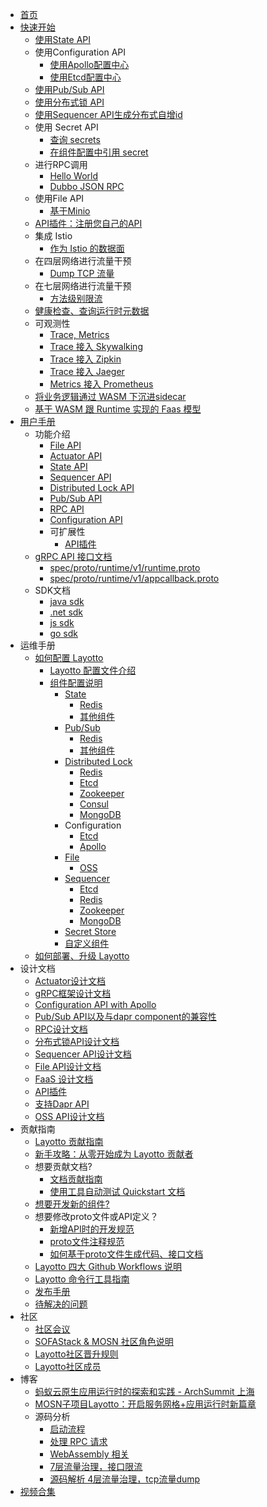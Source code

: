 - [首页](/zh/README.md)
- [快速开始](/zh/start/)
    - [使用State API](zh/start/state/start.md)
    - 使用Configuration API
        - [使用Apollo配置中心](zh/start/configuration/start-apollo.md)
        - [使用Etcd配置中心](zh/start/configuration/start.md)
    - [使用Pub/Sub API](zh/start/pubsub/start.md)
    - [使用分布式锁 API](zh/start/lock/start.md)
    - [使用Sequencer API生成分布式自增id](zh/start/sequencer/start.md)
    - 使用 Secret API
        - [查询 secrets](zh/start/secret/start.md)
        - [在组件配置中引用 secret](zh/start/secret/secret_ref.md)
    - 进行RPC调用
        - [Hello World](zh/start/rpc/helloworld.md)
        - [Dubbo JSON RPC](zh/start/rpc/dubbo_json_rpc.md)
    - 使用File API
        - [基于Minio](zh/start/file/minio.md)
    - [API插件：注册您自己的API](zh/start/api_plugin/helloworld.md)
    - 集成 Istio
        - [作为 Istio 的数据面](zh/start/istio/start.md)
    - 在四层网络进行流量干预
        - [Dump TCP 流量](zh/start/network_filter/tcpcopy.md)
    - 在七层网络进行流量干预
        - [方法级别限流](zh/start/stream_filter/flow_control.md)
    - [健康检查、查询运行时元数据](zh/start/actuator/start.md)
    - 可观测性
        - [Trace, Metrics](zh/start/trace/trace.md)
        - [Trace 接入 Skywalking](zh/start/trace/skywalking.md)
        - [Trace 接入 Zipkin](zh/start/trace/zipkin.md)
        - [Trace 接入 Jaeger](zh/start/trace/jaeger.md)
        - [Metrics 接入 Prometheus](zh/start/trace/prometheus.md)
    - [将业务逻辑通过 WASM 下沉进sidecar](zh/start/wasm/start.md)
    - [基于 WASM 跟 Runtime 实现的 Faas 模型](zh/start/faas/start.md)
- [用户手册](zh/building_blocks/)
    - 功能介绍
        - [File API](zh/building_blocks/file/file.md)
        - [Actuator API](zh/building_blocks/actuator/actuator.md)
        - [State API](zh/building_blocks/state/reference.md)
        - [Sequencer API](zh/building_blocks/sequencer/reference.md)
        - [Distributed Lock API](zh/building_blocks/lock/reference.md)
        - [Pub/Sub API](zh/building_blocks/pubsub/reference.md)
        - [RPC API](zh/building_blocks/rpc/reference.md)
        - [Configuration API](zh/building_blocks/configuration/reference.md)
        - 可扩展性
            - [API插件](zh/design/api_plugin/design.md)
    - [gRPC API 接口文档](zh/api_reference/README.md)
        - [spec/proto/runtime/v1/runtime.proto](https://github.com/mosn/layotto/blob/main/docs/en/api_reference/runtime_v1.md)
        - [spec/proto/runtime/v1/appcallback.proto](https://github.com/mosn/layotto/blob/main/docs/en/api_reference/appcallback_v1.md)
    - SDK文档
        - [java sdk](https://github.com/layotto/java-sdk)
        - [.net sdk](https://github.com/layotto/dotnet-sdk)
        - [js sdk](https://github.com/layotto/js-sdk)
        - [go sdk](zh/sdk_reference/go/start.md)
- 运维手册
    - [如何配置 Layotto](zh/configuration/)
        - [Layotto 配置文件介绍](zh/configuration/overview.md)
        - [组件配置说明](zh/component_specs/overview.md)
            - [State](zh/component_specs/state/common.md)
                - [Redis](zh/component_specs/state/redis.md)
                - [其他组件](zh/component_specs/state/others.md)
            - [Pub/Sub](zh/component_specs/pubsub/common.md)
                - [Redis](zh/component_specs/pubsub/redis.md)
                - [其他组件](zh/component_specs/pubsub/others.md)
            - [Distributed Lock](zh/component_specs/lock/common.md)
                - [Redis](zh/component_specs/lock/redis.md)
                - [Etcd](zh/component_specs/lock/etcd.md)
                - [Zookeeper](zh/component_specs/lock/zookeeper.md)
                - [Consul](zh/component_specs/lock/consul.md)
                - [MongoDB](zh/component_specs/lock/mongo.md)
            - Configuration
                - [Etcd](zh/component_specs/configuration/etcd.md)
                - [Apollo](zh/component_specs/configuration/apollo.md)
            - [File](zh/component_specs/file/common.md)
                - [OSS](zh/component_specs/file/oss.md)
            - [Sequencer](zh/component_specs/sequencer/common.md)
                - [Etcd](zh/component_specs/sequencer/etcd.md)
                - [Redis](zh/component_specs/sequencer/redis.md)
                - [Zookeeper](zh/component_specs/sequencer/zookeeper.md)
                - [MongoDB](zh/component_specs/sequencer/mongo.md)
            - [Secret Store](zh/component_specs/secret/common.md)
            - [自定义组件](zh/component_specs/custom/common.md)
    - [如何部署、升级 Layotto](zh/operation/)
- 设计文档
    - [Actuator设计文档](zh/design/actuator/actuator-design-doc.md)
    - [gRPC框架设计文档](zh/design/actuator/grpc-design-doc.md)
    - [Configuration API with Apollo](zh/design/configuration/configuration-api-with-apollo.md)
    - [Pub/Sub API以及与dapr component的兼容性](zh/design/pubsub/pubsub-api-and-compability-with-dapr-component.md)
    - [RPC设计文档](zh/design/rpc/rpc设计文档.md)
    - [分布式锁API设计文档](zh/design/lock/lock-api-design.md)
    - [Sequencer API设计文档](zh/design/sequencer/design.md)
    - [File API设计文档](zh/design/file/file-design.md)
    - [FaaS 设计文档](zh/design/faas/faas-poc-design.md)
    - [API插件](zh/design/api_plugin/design.md)
    - [支持Dapr API](zh/design/api_plugin/dapr_api.md)
    - [OSS API设计文档](zh/design/oss/oss-api-design.md)
- 贡献指南
    - [Layotto 贡献指南](zh/development/CONTRIBUTING.md)
    - [新手攻略：从零开始成为 Layotto 贡献者](zh/development/start-from-zero.md)
    - 想要贡献文档?
        - [文档贡献指南](zh/development/contributing-doc.md)
        - [使用工具自动测试 Quickstart 文档](zh/development/test-quickstart.md)
    - [想要开发新的组件?](zh/development/developing-component.md)
    - 想要修改proto文件或API定义？
        - [新增API时的开发规范](zh/development/developing-api.md)
        - [proto文件注释规范](zh/api_reference/comment_spec_of_proto.md)
        - [如何基于proto文件生成代码、接口文档](zh/api_reference/how_to_generate_api_doc.md)
    - [Layotto 四大 Github Workflows 说明](zh/development/github-workflows.md)
    - [Layotto 命令行工具指南](zh/development/commands.md)
    - [发布手册](zh/development/release-guide.md)
    - [待解决的问题](zh/development/problems-to-solve.md)
- 社区
    - [社区会议](zh/community/meeting.md)
    - [SOFAStack & MOSN 社区角色说明](zh/community/governance.md)
    - [Layotto社区晋升规则](zh/community/promote.md)
    - [Layotto社区成员](zh/community/people.md)
- 博客
    - [蚂蚁云原生应用运行时的探索和实践 - ArchSummit 上海](zh/blog/exploration-and-practice-of-antcloud-native-application-runtime-archsummit-shanghai.md)
    - [MOSN子项目Layotto：开启服务网格+应用运行时新篇章](zh/blog/mosn-subproject-layotto-opening-a-new-chapter-in-service-grid-application-runtime/index.md)
    - 源码分析
        - [启动流程](zh/blog/code/start_process/start_process.md)
        - [处理 RPC 请求](zh/blog/code/layotto-rpc/index.md)
        - [WebAssembly 相关](zh/blog/code/webassembly/index.md)
        - [7层流量治理，接口限流](zh/blog/code/flowcontrol/flowcontrol_code_analyze.md)
        - [源码解析 4层流量治理，tcp流量dump](zh/blog/tcpcopy_code_analyze.md)
- [视频合集](zh/video/README.md)